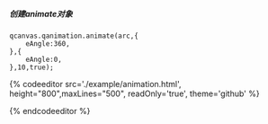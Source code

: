 ##### 创建animate对象

```
qcanvas.qanimation.animate(arc,{
    eAngle:360,
},{
    eAngle:0,
},10,true);
```

{% codeeditor   src='./example/animation.html', height="800",maxLines="500", readOnly='true', theme='github' %}

{% endcodeeditor %}

